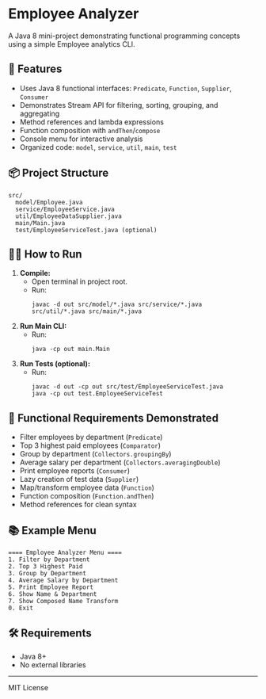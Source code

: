 # Employee Analyzer

A Java 8 mini-project demonstrating functional programming concepts using a simple Employee analytics CLI.

## 🚀 Features
- Uses Java 8 functional interfaces: `Predicate`, `Function`, `Supplier`, `Consumer`
- Demonstrates Stream API for filtering, sorting, grouping, and aggregating
- Method references and lambda expressions
- Function composition with `andThen`/`compose`
- Console menu for interactive analysis
- Organized code: `model`, `service`, `util`, `main`, `test`

## 📦 Project Structure
```
src/
  model/Employee.java
  service/EmployeeService.java
  util/EmployeeDataSupplier.java
  main/Main.java
  test/EmployeeServiceTest.java (optional)
```

## 🧑‍💻 How to Run
1. **Compile:**
   - Open terminal in project root.
   - Run:
     ```
     javac -d out src/model/*.java src/service/*.java src/util/*.java src/main/*.java
     ```
2. **Run Main CLI:**
   - Run:
     ```
     java -cp out main.Main
     ```
3. **Run Tests (optional):**
   - Run:
     ```
     javac -d out -cp out src/test/EmployeeServiceTest.java
     java -cp out test.EmployeeServiceTest
     ```

## 📝 Functional Requirements Demonstrated
- Filter employees by department (`Predicate`)
- Top 3 highest paid employees (`Comparator`)
- Group by department (`Collectors.groupingBy`)
- Average salary per department (`Collectors.averagingDouble`)
- Print employee reports (`Consumer`)
- Lazy creation of test data (`Supplier`)
- Map/transform employee data (`Function`)
- Function composition (`Function.andThen`)
- Method references for clean syntax

## 📚 Example Menu
```
==== Employee Analyzer Menu ====
1. Filter by Department
2. Top 3 Highest Paid
3. Group by Department
4. Average Salary by Department
5. Print Employee Report
6. Show Name & Department
7. Show Composed Name Transform
0. Exit
```

## 🛠️ Requirements
- Java 8+
- No external libraries

---
MIT License
